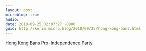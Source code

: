 ```yaml
---
layout: post
microblog: true
audio: 
date: 2018-09-25 02:07:27 -0800
guid: http://kerim.micro.blog/2018/09/25/hong-kong-bans.html
---
```

[Hong Kong Bans Pro-Independence Party](https://www.nytimes.com/2018/09/24/world/asia/hong-kong-party-ban-andy-chan.html)
